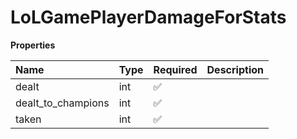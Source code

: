 # LoLGamePlayerDamageForStats

**Properties**

| Name               | Type | Required | Description |
| :----------------- | :--- | :------- | :---------- |
| dealt              | int  | ✅       |             |
| dealt_to_champions | int  | ✅       |             |
| taken              | int  | ✅       |             |
